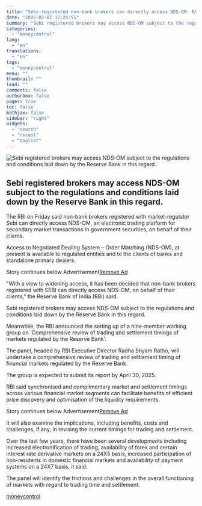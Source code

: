 ```yaml
---
title: "Sebi-registered non-bank brokers can directly access NDS-OM: RBI"
date: "2025-02-07 17:25:51"
summary: "Sebi registered brokers may access NDS-OM subject to the regulations and conditions laid down by the Reserve Bank in this regard. The RBI on Friday said non-bank brokers registered with market-regulator Sebi can directly access NDS-OM, an electronic trading platform for secondary market transactions in government securities, on behalf of..."
categories:
  - "moneycontrol"
lang:
  - "en"
translations:
  - "en"
tags:
  - "moneycontrol"
menu: ""
thumbnail: ""
lead: ""
comments: false
authorbox: false
pager: true
toc: false
mathjax: false
sidebar: "right"
widgets:
  - "search"
  - "recent"
  - "taglist"
---
```


![Sebi registered brokers may access NDS-OM subject to the regulations and conditions laid down by the Reserve Bank in this regard.](//stat1.moneycontrol.com/mcnews//images/grey_bg.gif "Sebi registered brokers may access NDS-OM subject to the regulations and conditions laid down by the Reserve Bank in this regard.")

Sebi registered brokers may access NDS-OM subject to the regulations and conditions laid down by the Reserve Bank in this regard.
---------------------------------------------------------------------------------------------------------------------------------

 

The RBI on Friday said non-bank brokers registered with market-regulator Sebi can directly access NDS-OM, an electronic trading platform for secondary market transactions in government securities, on behalf of their clients.

Access to Negotiated Dealing System – Order Matching (NDS-OM), at present is available to regulated entities and to the clients of banks and standalone primary dealers.

Story continues below Advertisement[Remove Ad](https://www.moneycontrol.com/promos/pro.php)

"With a view to widening access, it has been decided that non-bank brokers registered with SEBI can directly access NDS-OM, on behalf of their clients," the Reserve Bank of India (RBI) said.

Sebi registered brokers may access NDS-OM subject to the regulations and conditions laid down by the Reserve Bank in this regard.

Meanwhile, the RBI announced the setting up of a nine-member working group on 'Comprehensive review of trading and settlement timings of markets regulated by the Reserve Bank'.

The panel, headed by RBI Executive Director Radha Shyam Ratho, will undertake a comprehensive review of trading and settlement timing of financial markets regulated by the Reserve Bank.

The group is expected to submit its report by April 30, 2025.

RBI said synchronised and complimentary market and settlement timings across various financial market segments can facilitate benefits of efficient price discovery and optimisation of the liquidity requirements.

Story continues below Advertisement[Remove Ad](https://www.moneycontrol.com/promos/pro.php)

It will also examine the implications, including benefits, costs and challenges, if any, in revising the current timings for trading and settlement.

Over the last few years, there have been several developments including increased electronification of trading, availability of forex and certain interest rate derivative markets on a 24X5 basis, increased participation of non-residents in domestic financial markets and availability of payment systems on a 24X7 basis, it said.

The panel will identify the frictions and challenges in the overall functioning of markets with regard to trading time and settlement.

[moneycontrol](https://www.moneycontrol.com/news/business/markets/sebi-registered-non-bank-brokers-can-directly-access-nds-om-rbi-12933703.html)
